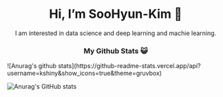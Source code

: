 <div align=center><h1>Hi, I’m SooHyun-Kim 👋</h1>
I am interested in data science and deep learning and machie learning.

  <h3>My Github Stats 😺</h3>
  </div>
    ![Anurag's github stats](https://github-readme-stats.vercel.app/api?username=kshiny&show_icons=true&theme=gruvbox)
  </div>
  
  
![Anurag's GitHub stats](https://github-readme-stats.vercel.app/api?username=kshiny&show_icons=true&theme=radical)
